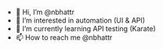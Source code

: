 - 👋 Hi, I’m @nbhattr
- 👀 I’m interested in automation (UI & API)
- 🌱 I’m currently learning API testing (Karate)
- 📫 How to reach me @nbhattr

<!---
nbhattr/nbhattr is a ✨ special ✨ repository because its `README.md` (this file) appears on your GitHub profile.
You can click the Preview link to take a look at your changes.
--->
